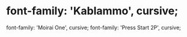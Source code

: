 # font-family: 'Kablammo', cursive;
font-family: 'Moirai One', cursive;
font-family: 'Press Start 2P', cursive;
